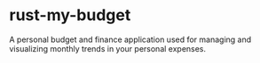 # rust-my-budget
A personal budget and finance application used for managing and visualizing monthly trends in your personal expenses. 
